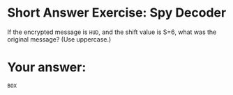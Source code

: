 # Short Answer Exercise: Spy Decoder
If the encrypted message is `HUD`, and the shift value is S=6, what was the original message? (Use uppercase.)
# Your answer: 
    BOX
